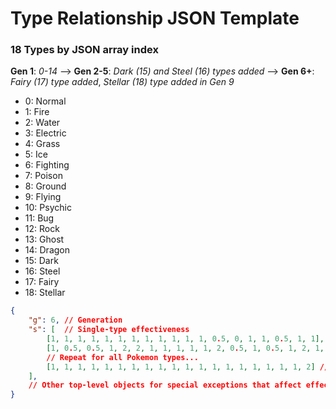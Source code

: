 # Type Relationship JSON Template
### 18 Types by JSON array index
**Gen 1**: *0-14* –> **Gen 2-5**: *Dark (15) and Steel (16) types added* –> **Gen 6+**: *Fairy (17) type added*, *Stellar (18) type added in Gen 9*
- 0: Normal
- 1: Fire
- 2: Water
- 3: Electric
- 4: Grass
- 5: Ice
- 6: Fighting
- 7: Poison
- 8: Ground
- 9: Flying
- 10: Psychic
- 11: Bug
- 12: Rock
- 13: Ghost
- 14: Dragon
- 15: Dark
- 16: Steel
- 17: Fairy
- 18: Stellar

```json
{
	"g": 6, // Generation
	"s": [  // Single-type effectiveness
		[1, 1, 1, 1, 1, 1, 1, 1, 1, 1, 1, 1, 0.5, 0, 1, 1, 0.5, 1, 1], // Normal
		[1, 0.5, 0.5, 1, 2, 2, 1, 1, 1, 1, 1, 2, 0.5, 1, 0.5, 1, 2, 1, 1], // Fire
		// Repeat for all Pokemon types...
		[1, 1, 1, 1, 1, 1, 1, 1, 1, 1, 1, 1, 1, 1, 1, 1, 1, 1, 1, 2] // Stellar type is Offensive-only (2x to Tera Pokemon, 1x to all others). `Tera Pokemon` is the Defensive property comparable to Stellar.
	],
	// Other top-level objects for special exceptions that affect effectiveness calculations in other JSON...
}
```